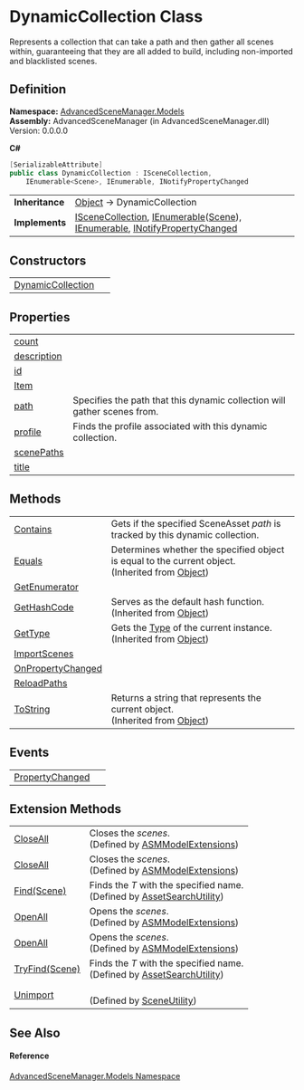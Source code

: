 # DynamicCollection Class


Represents a collection that can take a path and then gather all scenes within, guaranteeing that they are all added to build, including non-imported and blacklisted scenes.



## Definition
**Namespace:** <a href="N_AdvancedSceneManager_Models.md">AdvancedSceneManager.Models</a>  
**Assembly:** AdvancedSceneManager (in AdvancedSceneManager.dll) Version: 0.0.0.0

**C#**
``` C#
[SerializableAttribute]
public class DynamicCollection : ISceneCollection, 
	IEnumerable<Scene>, IEnumerable, INotifyPropertyChanged
```

<table><tr><td><strong>Inheritance</strong></td><td><a href="https://learn.microsoft.com/dotnet/api/system.object" target="_blank" rel="noopener noreferrer">Object</a>  →  DynamicCollection</td></tr>
<tr><td><strong>Implements</strong></td><td><a href="T_AdvancedSceneManager_Models_ISceneCollection.md">ISceneCollection</a>, <a href="https://learn.microsoft.com/dotnet/api/system.collections.generic.ienumerable-1" target="_blank" rel="noopener noreferrer">IEnumerable</a>(<a href="T_AdvancedSceneManager_Models_Scene.md">Scene</a>), <a href="https://learn.microsoft.com/dotnet/api/system.collections.ienumerable" target="_blank" rel="noopener noreferrer">IEnumerable</a>, <a href="https://learn.microsoft.com/dotnet/api/system.componentmodel.inotifypropertychanged" target="_blank" rel="noopener noreferrer">INotifyPropertyChanged</a></td></tr>
</table>



## Constructors
<table>
<tr>
<td><a href="M_AdvancedSceneManager_Models_DynamicCollection__ctor.md">DynamicCollection</a></td>
<td> </td></tr>
</table>

## Properties
<table>
<tr>
<td><a href="P_AdvancedSceneManager_Models_DynamicCollection_count.md">count</a></td>
<td> </td></tr>
<tr>
<td><a href="P_AdvancedSceneManager_Models_DynamicCollection_description.md">description</a></td>
<td> </td></tr>
<tr>
<td><a href="P_AdvancedSceneManager_Models_DynamicCollection_id.md">id</a></td>
<td> </td></tr>
<tr>
<td><a href="P_AdvancedSceneManager_Models_DynamicCollection_Item.md">Item</a></td>
<td> </td></tr>
<tr>
<td><a href="P_AdvancedSceneManager_Models_DynamicCollection_path.md">path</a></td>
<td>Specifies the path that this dynamic collection will gather scenes from.</td></tr>
<tr>
<td><a href="P_AdvancedSceneManager_Models_DynamicCollection_profile.md">profile</a></td>
<td>Finds the profile associated with this dynamic collection.</td></tr>
<tr>
<td><a href="P_AdvancedSceneManager_Models_DynamicCollection_scenePaths.md">scenePaths</a></td>
<td> </td></tr>
<tr>
<td><a href="P_AdvancedSceneManager_Models_DynamicCollection_title.md">title</a></td>
<td> </td></tr>
</table>

## Methods
<table>
<tr>
<td><a href="M_AdvancedSceneManager_Models_DynamicCollection_Contains.md">Contains</a></td>
<td>Gets if the specified SceneAsset <em>path</em> is tracked by this dynamic collection.</td></tr>
<tr>
<td><a href="https://learn.microsoft.com/dotnet/api/system.object.equals#system-object-equals(system-object)" target="_blank" rel="noopener noreferrer">Equals</a></td>
<td>Determines whether the specified object is equal to the current object.<br />(Inherited from <a href="https://learn.microsoft.com/dotnet/api/system.object" target="_blank" rel="noopener noreferrer">Object</a>)</td></tr>
<tr>
<td><a href="M_AdvancedSceneManager_Models_DynamicCollection_GetEnumerator.md">GetEnumerator</a></td>
<td> </td></tr>
<tr>
<td><a href="https://learn.microsoft.com/dotnet/api/system.object.gethashcode" target="_blank" rel="noopener noreferrer">GetHashCode</a></td>
<td>Serves as the default hash function.<br />(Inherited from <a href="https://learn.microsoft.com/dotnet/api/system.object" target="_blank" rel="noopener noreferrer">Object</a>)</td></tr>
<tr>
<td><a href="https://learn.microsoft.com/dotnet/api/system.object.gettype" target="_blank" rel="noopener noreferrer">GetType</a></td>
<td>Gets the <a href="https://learn.microsoft.com/dotnet/api/system.type" target="_blank" rel="noopener noreferrer">Type</a> of the current instance.<br />(Inherited from <a href="https://learn.microsoft.com/dotnet/api/system.object" target="_blank" rel="noopener noreferrer">Object</a>)</td></tr>
<tr>
<td><a href="M_AdvancedSceneManager_Models_DynamicCollection_ImportScenes.md">ImportScenes</a></td>
<td> </td></tr>
<tr>
<td><a href="M_AdvancedSceneManager_Models_DynamicCollection_OnPropertyChanged.md">OnPropertyChanged</a></td>
<td> </td></tr>
<tr>
<td><a href="M_AdvancedSceneManager_Models_DynamicCollection_ReloadPaths.md">ReloadPaths</a></td>
<td> </td></tr>
<tr>
<td><a href="https://learn.microsoft.com/dotnet/api/system.object.tostring" target="_blank" rel="noopener noreferrer">ToString</a></td>
<td>Returns a string that represents the current object.<br />(Inherited from <a href="https://learn.microsoft.com/dotnet/api/system.object" target="_blank" rel="noopener noreferrer">Object</a>)</td></tr>
</table>

## Events
<table>
<tr>
<td><a href="E_AdvancedSceneManager_Models_DynamicCollection_PropertyChanged.md">PropertyChanged</a></td>
<td> </td></tr>
</table>

## Extension Methods
<table>
<tr>
<td><a href="M_AdvancedSceneManager_Models_ASMModelExtensions_CloseAll.md">CloseAll</a></td>
<td>Closes the <em>scenes</em>.<br />(Defined by <a href="T_AdvancedSceneManager_Models_ASMModelExtensions.md">ASMModelExtensions</a>)</td></tr>
<tr>
<td><a href="M_AdvancedSceneManager_Models_ASMModelExtensions_CloseAll_1.md">CloseAll</a></td>
<td>Closes the <em>scenes</em>.<br />(Defined by <a href="T_AdvancedSceneManager_Models_ASMModelExtensions.md">ASMModelExtensions</a>)</td></tr>
<tr>
<td><a href="M_AdvancedSceneManager_Utility_AssetSearchUtility_Find__1.md">Find(Scene)</a></td>
<td>Finds the <em>T</em> with the specified name.<br />(Defined by <a href="T_AdvancedSceneManager_Utility_AssetSearchUtility.md">AssetSearchUtility</a>)</td></tr>
<tr>
<td><a href="M_AdvancedSceneManager_Models_ASMModelExtensions_OpenAll.md">OpenAll</a></td>
<td>Opens the <em>scenes</em>.<br />(Defined by <a href="T_AdvancedSceneManager_Models_ASMModelExtensions.md">ASMModelExtensions</a>)</td></tr>
<tr>
<td><a href="M_AdvancedSceneManager_Models_ASMModelExtensions_OpenAll_1.md">OpenAll</a></td>
<td>Opens the <em>scenes</em>.<br />(Defined by <a href="T_AdvancedSceneManager_Models_ASMModelExtensions.md">ASMModelExtensions</a>)</td></tr>
<tr>
<td><a href="M_AdvancedSceneManager_Utility_AssetSearchUtility_TryFind__1.md">TryFind(Scene)</a></td>
<td>Finds the <em>T</em> with the specified name.<br />(Defined by <a href="T_AdvancedSceneManager_Utility_AssetSearchUtility.md">AssetSearchUtility</a>)</td></tr>
<tr>
<td><a href="M_AdvancedSceneManager_Utility_SceneUtility_Unimport_2.md">Unimport</a></td>
<td><br />(Defined by <a href="T_AdvancedSceneManager_Utility_SceneUtility.md">SceneUtility</a>)</td></tr>
</table>

## See Also


#### Reference
<a href="N_AdvancedSceneManager_Models.md">AdvancedSceneManager.Models Namespace</a>  
